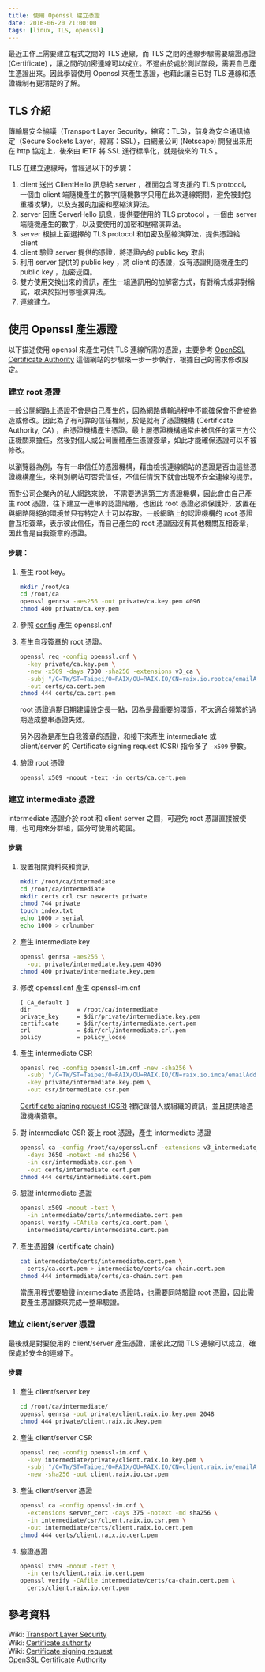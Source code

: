 ```yaml
---
title: 使用 Openssl 建立憑證
date: 2016-06-20 21:00:00
tags: [linux, TLS, openssl]
---
```


最近工作上需要建立程式之間的 TLS 連線，而 TLS 之間的連線步驟需要驗證憑證 (Certificate) ，讓之間的加密連線可以成立。不過由於處於測試階段，需要自己產生憑證出來。因此學習使用 Openssl 來產生憑證，也藉此讓自已對 TLS 連線和憑證機制有更清楚的了解。

## TLS 介紹
傳輸層安全協議（Transport Layer Security，縮寫：TLS），前身為安全通訊協定（Secure Sockets Layer，縮寫：SSL），由網景公司 (Netscape) 開發出來用在 http 協定上，後來由 IETF 將 SSL 進行標準化，就是後來的 TLS 。

TLS 在建立連線時，會經過以下的步驟：

1. client 送出 ClientHello 訊息給 server ，裡面包含可支援的 TLS protocol，一個由 client 端隨機產生的數字(隨機數字只用在此次連線期間，避免被封包重播攻擊)，以及支援的加密和壓縮演算法。
2. server 回應 ServerHello 訊息，提供要使用的 TLS protocol ，一個由 server 端隨機產生的數字，以及要使用的加密和壓縮演算法。
3. server 根據上面選擇的 TLS protocol 和加密及壓縮演算法，提供憑證給 client
4. client 驗證 server 提供的憑證，將憑證內的 public key 取出
5. 利用 server 提供的 public key ，將 client 的憑證，沒有憑證則隨機產生的 public key ，加密送回。
6. 雙方使用交換出來的資訊，產生一組通訊用的加解密方式，有對稱式或非對稱式，取決於採用哪種演算法。
7. 連線建立。

## 使用 Openssl 產生憑證
以下描述使用 openssl 來產生可供 TLS 連線所需的憑證，主要參考 [OpenSSL Certificate Authority](https://jamielinux.com/docs/openssl-certificate-authority/index.html) 這個網站的步驟來一步一步執行，根據自己的需求修改設定。

### 建立 root 憑證
一般公開網路上憑證不會是自己產生的，因為網路傳輸過程中不能確保會不會被偽造或修改。因此為了有可靠的信任機制，於是就有了憑證機構 (Certificate Authority, CA) ，由憑證機構產生憑證。最上層憑證機構通常由被信任的第三方公正機關來擔任，然後對個人或公司團體產生憑證簽章，如此才能確保憑證可以不被修改。

以瀏覽器為例，存有一串信任的憑證機構，藉由檢視連線網站的憑證是否由這些憑證機構產生，來判別網站可否受信任，不信任情況下就會出現不安全連線的提示。

而對公司企業內的私人網路來說， 不需要透過第三方憑證機構，因此會由自己產生 root 憑證，往下建立一連串的認證階層。也因此 root 憑證必須保護好，放置在與網路隔絕的環境並只有特定人士可以存取。一般網路上的認證機構的 root 憑證會互相簽章，表示彼此信任，而自己產生的 root 憑證因沒有其他機關互相簽章，因此會是自我簽章的憑證。

#### 步驟：
1. 產生 root key。

	```sh
	mkdir /root/ca
	cd /root/ca
	openssl genrsa -aes256 -out private/ca.key.pem 4096
	chmod 400 private/ca.key.pem
	```
2. 參照 [config](https://jamielinux.com/docs/openssl-certificate-authority/appendix/root-configuration-file.html) 產生 openssl.cnf
3. 產生自我簽章的 root 憑證。

	```sh
	openssl req -config openssl.cnf \
      -key private/ca.key.pem \
      -new -x509 -days 7300 -sha256 -extensions v3_ca \
      -subj "/C=TW/ST=Taipei/O=RAIX/OU=RAIX.IO/CN=raix.io.rootca/emailAddress=raix@mail.com" \
      -out certs/ca.cert.pem
	chmod 444 certs/ca.cert.pem
	```
	root 憑證過期日期建議設定長一點，因為是最重要的環節，不太適合頻繁的過期造成整串憑證失效。

	另外因為是產生自我簽章的憑證，和接下來產生 intermediate 或 client/server 的 Certificate signing request (CSR) 指令多了 `-x509` 參數。

4. 驗證 root 憑證

	```
	openssl x509 -noout -text -in certs/ca.cert.pem
	```

### 建立 intermediate 憑證
intermediate 憑證介於 root 和 client server 之間，可避免 root 憑證直接被使用，也可用來分群組，區分可使用的範圍。

#### 步驟
1. 設置相關資料夾和資訊

	```sh
	mkdir /root/ca/intermediate
	cd /root/ca/intermediate
	mkdir certs crl csr newcerts private
	chmod 744 private
	touch index.txt
	echo 1000 > serial
	echo 1000 > crlnumber
	```
2. 產生 intermediate key

	```sh
	openssl genrsa -aes256 \
      -out private/intermediate.key.pem 4096
	chmod 400 private/intermediate.key.pem
	```
3. 修改 openssl.cnf 產生 openssl-im.cnf

	```
	[ CA_default ]
	dir             = /root/ca/intermediate
	private_key     = $dir/private/intermediate.key.pem
	certificate     = $dir/certs/intermediate.cert.pem
	crl             = $dir/crl/intermediate.crl.pem
	policy          = policy_loose
	```

4. 產生 intermediate CSR

	```sh
	openssl req -config openssl-im.cnf -new -sha256 \
      -subj "/C=TW/ST=Taipei/O=RAIX/OU=RAIX.IO/CN=raix.io.imca/emailAddress=raix@mail.com"\
      -key private/intermediate.key.pem \
      -out csr/intermediate.csr.pem
	```
	[Certificate signing request (CSR)](https://en.wikipedia.org/wiki/Certificate_signing_request) 裡紀錄個人或組織的資訊，並且提供給憑證機構簽章。

5. 對 intermediate CSR 簽上 root 憑證，產生 intermediate 憑證

	```sh
	openssl ca -config /root/ca/openssl.cnf -extensions v3_intermediate_ca \
      -days 3650 -notext -md sha256 \
      -in csr/intermediate.csr.pem \
      -out certs/intermediate.cert.pem
	chmod 444 certs/intermediate.cert.pem
	```
6. 驗證 intermediate 憑證

	```sh
	openssl x509 -noout -text \
      -in intermediate/certs/intermediate.cert.pem
	openssl verify -CAfile certs/ca.cert.pem \
      intermediate/certs/intermediate.cert.pem
	```
7. 產生憑證鍊 (certificate chain)

	```sh
	cat intermediate/certs/intermediate.cert.pem \
      certs/ca.cert.pem > intermediate/certs/ca-chain.cert.pem
	chmod 444 intermediate/certs/ca-chain.cert.pem
	```
	當應用程式要驗證 intermediate 憑證時，也需要同時驗證 root 憑證，因此需要產生憑證鍊來完成一整串驗證。

### 建立 client/server 憑證
最後就是對要使用的 client/server 產生憑證，讓彼此之間 TLS 連線可以成立，確保處於安全的連線下。

#### 步驟
1. 產生 client/server key

	```sh
	cd /root/ca/intermediate/
	openssl genrsa -out private/client.raix.io.key.pem 2048
	chmod 444 private/client.raix.io.key.pem
	```
2. 產生 client/server CSR

	```sh
	openssl req -config openssl-im.cnf \
      -key intermediate/private/client.raix.io.key.pem \
      -subj "/C=TW/ST=Taipei/O=RAIX/OU=RAIX.IO/CN=client.raix.io/emailAddress=raix@mail.com" \
      -new -sha256 -out client.raix.io.csr.pem
	```
3. 產生 client/server 憑證

	```sh
	openssl ca -config openssl-im.cnf \
      -extensions server_cert -days 375 -notext -md sha256 \
      -in intermediate/csr/client.raix.io.csr.pem \
      -out intermediate/certs/client.raix.io.cert.pem
	chmod 444 certs/client.raix.io.cert.pem
	```
4. 驗證憑證

	```sh
	openssl x509 -noout -text \
      -in certs/client.raix.io.cert.pem
	openssl verify -CAfile intermediate/certs/ca-chain.cert.pem \
      certs/client.raix.io.cert.pem
	```


## 參考資料
Wiki: [Transport Layer Security](https://en.wikipedia.org/wiki/Transport_Layer_Security) <br/>
Wiki: [Certificate authority](https://en.wikipedia.org/wiki/Certificate_authority) <br/>
Wiki: [Certificate signing request](https://en.wikipedia.org/wiki/Certificate_signing_request) <br/>
[OpenSSL Certificate Authority](https://jamielinux.com/docs/openssl-certificate-authority/index.html)
